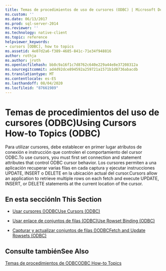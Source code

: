 ```yaml
---
title: Temas de procedimientos de uso de cursores (ODBC) | Microsoft Docs
ms.custom: ''
ms.date: 06/13/2017
ms.prod: sql-server-2014
ms.reviewer: ''
ms.technology: native-client
ms.topic: reference
helpviewer_keywords:
- cursors [ODBC], how to topics
ms.assetid: 4e07d2a6-f389-4685-841c-71e34f948816
author: rothja
ms.author: jroth
ms.openlocfilehash: bb8c9a16f1c7d8762c640e229a44e8e37208312a
ms.sourcegitcommit: ad4d92dce894592a259721a1571b1d8736abacdb
ms.translationtype: MT
ms.contentlocale: es-ES
ms.lasthandoff: 08/04/2020
ms.locfileid: "87661989"
---
```

# <a name="using-cursors-how-to-topics-odbc"></a><span data-ttu-id="75fdd-102">Temas de procedimientos del uso de cursores (ODBC)</span><span class="sxs-lookup"><span data-stu-id="75fdd-102">Using Cursors How-to Topics (ODBC)</span></span>
  <span data-ttu-id="75fdd-103">Para utilizar cursores, debe establecer en primer lugar atributos de conexión e instrucción que controlen el comportamiento del cursor ODBC.</span><span class="sxs-lookup"><span data-stu-id="75fdd-103">To use cursors, you must first set connection and statement attributes that control ODBC cursor behavior.</span></span> <span data-ttu-id="75fdd-104">Los cursores permiten a una aplicación recuperar varias filas en cada captura y ejecutar instrucciones UPDATE, INSERT o DELETE en la ubicación actual del cursor.</span><span class="sxs-lookup"><span data-stu-id="75fdd-104">Cursors allow an application to retrieve multiple rows on each fetch and execute UPDATE, INSERT, or DELETE statements at the current location of the cursor.</span></span>  
  
## <a name="in-this-section"></a><span data-ttu-id="75fdd-105">En esta sección</span><span class="sxs-lookup"><span data-stu-id="75fdd-105">In This Section</span></span>  
  
-   [<span data-ttu-id="75fdd-106">Usar cursores &#40;&#41;ODBC</span><span class="sxs-lookup"><span data-stu-id="75fdd-106">Use Cursors &#40;ODBC&#41;</span></span>](use-cursors-odbc.md)  
  
-   [<span data-ttu-id="75fdd-107">Usar enlace de conjuntos de filas &#40;ODBC&#41;</span><span class="sxs-lookup"><span data-stu-id="75fdd-107">Use Rowset Binding &#40;ODBC&#41;</span></span>](use-rowset-binding-odbc.md)  
  
-   [<span data-ttu-id="75fdd-108">Capturar y actualizar conjuntos de filas &#40;&#41;ODBC</span><span class="sxs-lookup"><span data-stu-id="75fdd-108">Fetch and Update Rowsets &#40;ODBC&#41;</span></span>](fetch-and-update-rowsets-odbc.md)  
  
## <a name="see-also"></a><span data-ttu-id="75fdd-109">Consulte también</span><span class="sxs-lookup"><span data-stu-id="75fdd-109">See Also</span></span>  
 [<span data-ttu-id="75fdd-110">Temas de procedimientos de ODBC</span><span class="sxs-lookup"><span data-stu-id="75fdd-110">ODBC How-to Topics</span></span>](../odbc-how-to-topics.md)  
  
  
